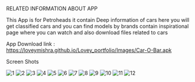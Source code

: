 RELATED INFORMATION ABOUT APP

This App is for Petroheads it contain Deep information of cars here you will get classified cars and you can find models by brands contain inspirational page where you can watch and also download files related to cars

App Download link : https://loveymishra.github.io/Lovey_portfolio/Images/Car-O-Bar.apk

Screen Shots

![1](https://github.com/loveymishra/Car-O-Bar_pc/assets/113705603/9b28ef28-7bbd-4b79-91ab-8e2c1376169c) 
![2](https://github.com/loveymishra/Car-O-Bar_pc/assets/113705603/f2054dfc-9f55-4cf4-a02f-68954851f51c) 
![3](https://github.com/loveymishra/Car-O-Bar_pc/assets/113705603/42b34953-24b3-414a-b210-4de62fe1e49c)
![4](https://github.com/loveymishra/Car-O-Bar_pc/assets/113705603/ce0df561-7fbe-4436-9d1d-30e50cb11924)
![5](https://github.com/loveymishra/Car-O-Bar_pc/assets/113705603/4ebc4d51-6d89-4599-a3d8-84a974e78904)
![6](https://github.com/loveymishra/Car-O-Bar_pc/assets/113705603/89f4bb73-11d4-462c-a295-94d2535da555)
![7](https://github.com/loveymishra/Car-O-Bar_pc/assets/113705603/cfc6e6a3-e844-486b-8ed9-4a2cd8de049f)
![8](https://github.com/loveymishra/Car-O-Bar_pc/assets/113705603/c29d8abe-9515-495b-b98f-7b6a94b8ae69)
![9](https://github.com/loveymishra/Car-O-Bar_pc/assets/113705603/5b14ff4f-aedb-48b8-af75-284dc8c1b581)
![10](https://github.com/loveymishra/Car-O-Bar_pc/assets/113705603/e3848ef2-757d-4957-9386-56515731f2cc)
![11](https://github.com/loveymishra/Car-O-Bar_pc/assets/113705603/c4529a45-66cf-4a6c-ab51-ae08881bc2fa)
![12](https://github.com/loveymishra/Car-O-Bar_pc/assets/113705603/1df83c74-0cb8-4b02-a71a-dfc8b561929d)
